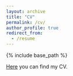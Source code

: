 ```yaml
---
layout: archive
title: "CV"
permalink: /cv/
author_profile: true
redirect_from:
  - /resume
---
```


{% include base_path %}

[Here](/files/CV_Cavallotti.pdf) you can find my CV.
